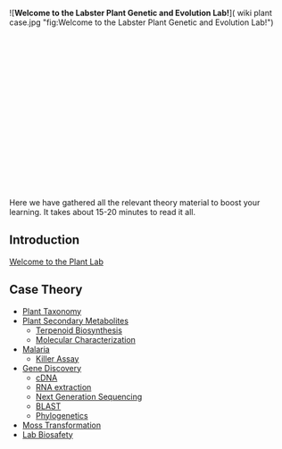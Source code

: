 ![**Welcome to the Labster Plant Genetic and Evolution
Lab!**]( wiki plant case.jpg "fig:Welcome to the Labster Plant Genetic and Evolution Lab!")\
\
\
\
\
\
\
\
\
\
\
\
\
\
\
\
\
\
\
 Here we have gathered all the relevant theory material to boost your
learning. It takes about 15-20 minutes to read it all.

Introduction
------------

[Welcome to the Plant Lab](/wiki/Welcome_to_the_Plant_Lab "wikilink")

Case Theory
-----------

-   [Plant Taxonomy](/wiki/Plant_Taxonomy "wikilink")
-   [Plant Secondary
    Metabolites](/wiki/Plant_Secondary_Metabolites "wikilink")
    -   [Terpenoid Biosynthesis](/wiki/Terpenoid_Biosynthesis "wikilink")
    -   [Molecular
        Characterization](/wiki/Molecular_Characterization "wikilink")
-   [Malaria](/wiki/Malaria "wikilink")
    -   [Killer Assay](/wiki/Killer_Assay "wikilink")
-   [Gene Discovery](/wiki/Gene_Discovery "wikilink")
    -   [cDNA](/wiki/cDNA "wikilink")
    -   [RNA extraction](/wiki/RNA_extraction "wikilink")
    -   [ Next Generation Sequencing](/wiki/NGS_Plant "wikilink")
    -   [BLAST](/wiki/BLAST "wikilink")
    -   [Phylogenetics](/wiki/Phylogenetics "wikilink")
-   [Moss Transformation](/wiki/Moss_Transformation "wikilink")
-   [Lab Biosafety](/wiki/Lab_Biosafety "wikilink")

